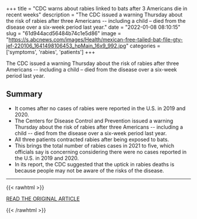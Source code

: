 +++
title = "CDC warns about rabies linked to bats after 3 Americans die in recent weeks"
description = "The CDC issued a warning Thursday about the risk of rabies after three Americans -- including a child – died from the disease over a six-week period last year."
date = "2022-01-08 08:10:15"
slug = "61d944acd56484b74c1e5d86"
image = "https://s.abcnews.com/images/Health/mexican-free-tailed-bat-file-gty-jef-220106_1641498106453_hpMain_16x9_992.jpg"
categories = ['symptoms', 'rabies', 'patients']
+++

The CDC issued a warning Thursday about the risk of rabies after three Americans -- including a child – died from the disease over a six-week period last year.

## Summary

- It comes after no cases of rabies were reported in the U.S. in 2019 and 2020.
- The Centers for Disease Control and Prevention issued a warning Thursday about the risk of rabies after three Americans -- including a child -- died from the disease over a six-week period last year.
- All three patients contracted rabies after being exposed to bats.
- This brings the total number of rabies cases in 2021 to five, which officials say is concerning considering there were no cases reported in the U.S. in 2019 and 2020.
- In its report, the CDC suggested that the uptick in rabies deaths is because people may not be aware of the risks of the disease.

---

{{< rawhtml >}}
  <p class="article-category">
    <a target="_blank" href="https://abcnews.go.com/US/cdc-warns-rabies-linked-bats-americans-die-recent/story?id=82115086">READ THE ORIGINAL ARTICLE</a>
  </p>
{{< /rawhtml >}}
